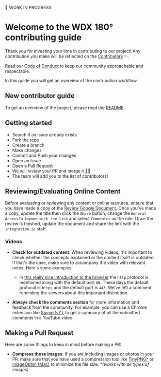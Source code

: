🚧 WORK IN PROGRESS

# Welcome to the WDX 180° contributing guide 

Thank you for investing your time in contributing to our project! Any contribution you make will be reflected on the [Contributors](README.md#contribute) :sparkles:.

Read our [Code of Conduct](CODE_OF_CONDUCT.md) to keep our community approachable and respectable.

In this guide you will get an overview of the contribution workflow.

## New contributor guide

To get an overview of the project, please read the [README](README.md). 

## Getting started

- Search if an issue already exists []()
- Fork the repo
- Create a branch
- Make changes
- Commit and Push your changes
- Open an Issue
- Open a Pull Request
- We will review your PR and merge it :tada::tada:
- The team will add you to the list of contributors! []()

## Reviewing/Evaluating Online Content

Before evaluating or reviewing any content or online resource, ensure that you have made a copy of the [Review Google Document](https://docs.google.com/document/d/1CRaejbYTLorucBXauv2Z-FEqXtYB5K1hdsZu7496YEc/copy). Once you've made a copy, update the title then click the `Share` button, change the `General Access` to `Anyone with the link` and select `Commenter` as the role. Once the review is finished, update the document and share the link with the `integration.io` staff. 

### Videos

- **Check for outdated content**. When reviewing videos, it's important to check whether the concepts explained or the content itself is outdated. If that's the case, make sure to accompany the video with relevant notes. Here's some examples:

  - In [this really nice introduction to the browser](https://www.youtube.com/watch?v=DuSURHrZG6I) the `http` protocol is mentioned along with the default port `80`. These days the default protocol is `https` and the default port is `443`. We've left a comment reminding the viewers about this important distinction.

- **Always check the comments section** for more information and feedback from the community. For example, you can use a Chrome extension like [SummifyYT](https://chrome.google.com/webstore/detail/summifyyt-summarize-youtu/mcjgidambippeaajehcfimmephgholco) to get a summary of all the submitted comments in a YouTube video.

## Making a Pull Request

Here are some things to keep in mind before making a PR:

- **Compress those images:** If you are including images or photos in your PR, make sure that you have used a compression tool like [TinyPNG*](https://tinypng.com/) or [ImageOptim (Mac)](https://imageoptim.com/mac) to minimize the file size. *_(works with all types of images)_
